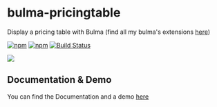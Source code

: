 # bulma-pricingtable
Display a pricing table with Bulma
(find all my bulma's extensions [here](https://wikiki.github.io/))

[![npm](https://img.shields.io/npm/v/bulma-pricingtable.svg)](https://www.npmjs.com/package/bulma-pricingtable)
[![npm](https://img.shields.io/npm/dm/bulma-pricingtable.svg)](https://www.npmjs.com/package/bulma-pricingtable)
[![Build Status](https://travis-ci.org/Wikiki/bulma-pricingtable.svg?branch=master)](https://travis-ci.org/Wikiki/bulma-pricingtable)

<img src="./pricingtable-example.png">

Documentation & Demo
---
You can find the Documentation and a demo [here](https://wikiki.github.io/components/pricingtable/)
